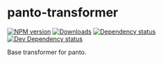 # panto-transformer
[![NPM version][npm-image]][npm-url] [![Downloads][downloads-image]][npm-url] [![Dependency status][david-dm-image]][david-dm-url] [![Dev Dependency status][david-dm-dev-image]][david-dm-dev-url]

Base transformer for panto.

[npm-url]: https://npmjs.org/package/panto-transformer
[downloads-image]: http://img.shields.io/npm/dm/panto-transformer.svg
[npm-image]: http://img.shields.io/npm/v/panto-transformer.svg
[david-dm-url]:https://david-dm.org/panto/panto-transformer
[david-dm-image]:https://david-dm.org/panto/panto-transformer.svg
[david-dm-dev-url]:https://david-dm.org/panto/panto-transformer#info=devDependencies
[david-dm-dev-image]:https://david-dm.org/panto/panto-transformer/dev-status.svg